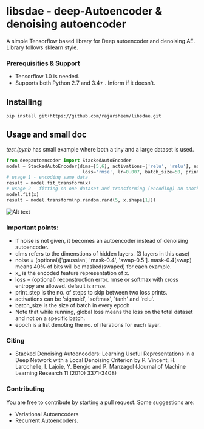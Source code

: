 # libsdae - deep-Autoencoder & denoising autoencoder

A simple Tensorflow based library for Deep autoencoder and denoising AE. Library follows sklearn style.

### Prerequisities & Support
* Tensorflow 1.0 is needed.
* Supports both Python 2.7 and 3.4+ . Inform if it doesn't.

## Installing
```
pip install git+https://github.com/rajarsheem/libsdae.git
```

## Usage and small doc
<i>test.ipynb</i> has small example where both a tiny and a large dataset is used.

```python
from deepautoencoder import StackedAutoEncoder
model = StackedAutoEncoder(dims=[5,6], activations=['relu', 'relu'], noise='gaussian', epoch=[10000,500],
                            loss='rmse', lr=0.007, batch_size=50, print_step=2000)
# usage 1 - encoding same data                           
result = model.fit_transform(x)
# usage 2 - fitting on one dataset and transforming (encoding) on another data
model.fit(x)
result = model.transform(np.random.rand(5, x.shape[1]))
```
![Alt text](libsdae.png?raw=true "Demo for MNIST data")

### Important points:
* If noise is not given, it becomes an autoencoder instead of denoising autoencoder.
* dims refers to the dimenstions of hidden layers. (3 layers in this case)
* noise = (optional)['gaussian', 'mask-0.4', 'swap-0.5']. mask-0.4(swap) means 40% of bits will be masked(swaped) for each example.
* x_ is the encoded feature representation of x.
* loss = (optional) reconstruction error. rmse or softmax with cross entropy are allowed. default is rmse.
* print_step is the no. of steps to skip between two loss prints.
* activations can be 'sigmoid', 'softmax', 'tanh' and 'relu'.
* batch_size is the size of batch in every epoch
* Note that while running, global loss means the loss on the total dataset and not on a specific batch.
* epoch is a list denoting the no. of iterations for each layer.

### Citing

* Stacked Denoising Autoencoders: Learning Useful Representations in a Deep Network with a Local Denoising Criterion
  by P. Vincent, H. Larochelle, I. Lajoie, Y. Bengio and P. Manzagol (Journal of Machine Learning Research 11 (2010) 3371-3408)

### Contributing
You are free to contribute by starting a pull request. Some suggestions are:
* Variational Autoencoders
* Recurrent Autoencoders.
